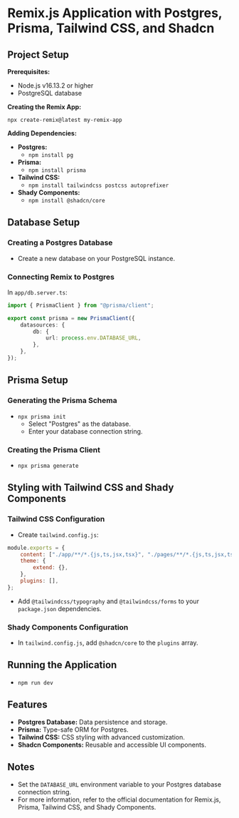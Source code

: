 # Remix.js Application with Postgres, Prisma, Tailwind CSS, and Shadcn

## Project Setup

**Prerequisites:**

-   Node.js v16.13.2 or higher
-   PostgreSQL database

**Creating the Remix App:**

`npx create-remix@latest my-remix-app`

**Adding Dependencies:**

-   **Postgres:**
    -   `npm install pg`
-   **Prisma:**
    -   `npm install prisma`
-   **Tailwind CSS:**
    -   `npm install tailwindcss postcss autoprefixer`
-   **Shady Components:**
    -   `npm install @shadcn/core`

## Database Setup

### Creating a Postgres Database

-   Create a new database on your PostgreSQL instance.

### Connecting Remix to Postgres

In `app/db.server.ts`:

```typescript
import { PrismaClient } from "@prisma/client";

export const prisma = new PrismaClient({
    datasources: {
        db: {
            url: process.env.DATABASE_URL,
        },
    },
});
```

## Prisma Setup

### Generating the Prisma Schema

-   `npx prisma init`
    -   Select "Postgres" as the database.
    -   Enter your database connection string.

### Creating the Prisma Client

-   `npx prisma generate`

## Styling with Tailwind CSS and Shady Components

### Tailwind CSS Configuration

-   Create `tailwind.config.js`:

```javascript
module.exports = {
    content: ["./app/**/*.{js,ts,jsx,tsx}", "./pages/**/*.{js,ts,jsx,tsx}"],
    theme: {
        extend: {},
    },
    plugins: [],
};
```

-   Add `@tailwindcss/typography` and `@tailwindcss/forms` to your `package.json` dependencies.

### Shady Components Configuration

-   In `tailwind.config.js`, add `@shadcn/core` to the `plugins` array.

## Running the Application

-   `npm run dev`

## Features

-   **Postgres Database:** Data persistence and storage.
-   **Prisma:** Type-safe ORM for Postgres.
-   **Tailwind CSS:** CSS styling with advanced customization.
-   **Shadcn Components:** Reusable and accessible UI components.

## Notes

-   Set the `DATABASE_URL` environment variable to your Postgres database connection string.
-   For more information, refer to the official documentation for Remix.js, Prisma, Tailwind CSS, and Shady Components.
